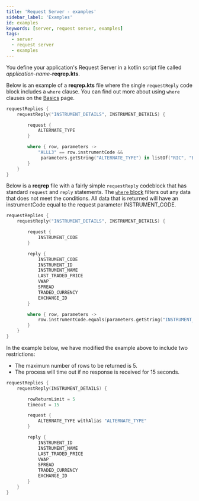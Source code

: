 ```yaml
---
title: 'Request Server - examples'
sidebar_label: 'Examples'
id: examples
keywords: [server, request server, examples]
tags:
  - server
  - request server
  - examples
---
```


You define your application's Request Server in a kotlin script file called _application-name_**-reqrep.kts**. 

Below is an example of a **reqrep.kts** file where the single `requestReply` code block includes a `where` clause. You can find out more about using `where` clauses on the [Basics](../../../server/request-server/basics/#where-block) page.

```kotlin
requestReplies {
    requestReply("INSTRUMENT_DETAILS", INSTRUMENT_DETAILS) {

        request {
            ALTERNATE_TYPE
        }

        where { row, parameters ->
            "ALLL3" == row.instrumentCode &&                         
             parameters.getString("ALTERNATE_TYPE") in listOf("RIC", "BLOOMBERG") 
        }
    }
}
```

Below is a **reqrep** file with a fairly simple `requestReply` codeblock that has standard `request` and `reply` statements. The [`where` block](../../../server/request-server/basics/#where-block) filters out any data that does not meet the conditions. All data that is returned will have an instrumentCode equal to the request parameter INSTRUMENT_CODE. 

```kotlin
requestReplies {
    requestReply("INSTRUMENT_DETAILS", INSTRUMENT_DETAILS) {

        request {
            INSTRUMENT_CODE
        }

        reply {
            INSTRUMENT_CODE
            INSTRUMENT_ID
            INSTRUMENT_NAME
            LAST_TRADED_PRICE
            VWAP
            SPREAD
            TRADED_CURRENCY
            EXCHANGE_ID
        }

        where { row, parameters ->
            row.instrumentCode.equals(parameters.getString("INSTRUMENT_CODE"))
        }
    }
}
```

In the example below, we have modified the example above to include two restrictions:

- The maximum number of rows to be returned is 5.
- The process will time out if no response is received for 15 seconds.

```kotlin
requestReplies {
    requestReply(INSTRUMENT_DETAILS) {

        rowReturnLimit = 5
        timeout = 15

        request {
            ALTERNATE_TYPE withAlias "ALTERNATE_TYPE"
        }

        reply {
            INSTRUMENT_ID
            INSTRUMENT_NAME
            LAST_TRADED_PRICE
            VWAP
            SPREAD
            TRADED_CURRENCY
            EXCHANGE_ID
        }
    }
}
```
